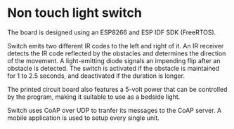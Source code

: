 # Non touch light switch

The board is designed using an ESP8266 and ESP IDF SDK (FreeRTOS).

Switch emits two different IR codes to the left and right of it. An IR receiver detects the IR code reflected by the obstacles and determines the direction of the movement. A light-emitting diode signals an impending flip after an obstacle is detected. The switch is activated if the obstacle is maintained for 1 to 2.5 seconds, and deactivated if the duration is longer.

The printed circuit board also features a 5-volt power that can be controlled by the program, making it suitable to use as a bedside light.

Switch uses CoAP over UDP to tranfer its messages to the CoAP server. A mobile application is used to setup every single unit.

